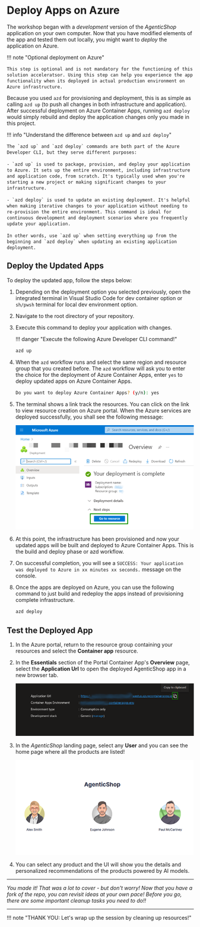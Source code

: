 # Deploy Apps on Azure

The workshop began with a _development_ version of the _AgenticShop_ application on your own computer. Now that you have modified elements of the app and tested them out locally, you might want to _deploy_ the application on Azure. 

!!! note "Optional deployment on Azure"

    This step is optional and is not mandatory for the functioning of this solution acceleratsor. Using this step can help you experience the app functionality when its deployed in actual production environment on Azure infrastructure.

Because you used `azd` for provisioning and deployment, this is as simple as calling `azd up` (to push all changes in both infrastructure and application). After successful deployment on Azure Container Apps, running `azd deploy` would simply rebuild and deploy the application changes only you made in this project.

!!! info "Understand the difference between `azd up` and `azd deploy`"

    The `azd up` and `azd deploy` commands are both part of the Azure Developer CLI, but they serve different purposes:

    - `azd up` is used to package, provision, and deploy your application to Azure. It sets up the entire environment, including infrastructure and application code, from scratch. It's typically used when you're starting a new project or making significant changes to your infrastructure.

    - `azd deploy` is used to update an existing deployment. It's helpful when making iterative changes to your application without needing to re-provision the entire environment. This command is ideal for continuous development and deployment scenarios where you frequently update your application.

    In other words, use `azd up` when setting everything up from the beginning and `azd deploy` when updating an existing application deployment.

## Deploy the Updated Apps

To deploy the updated app, follow the steps below:

1. Depending on the deployment option you selected previously, open the integrated terminal in Visual Studio Code for dev container option or `sh/pwsh` terminal for local dev environment option.

2. Navigate to the root directory of your repository.

3. Execute this command to deploy your application with changes.

    !!! danger "Execute the following Azure Developer CLI command!"

    ```bash title=""
    azd up
    ```

4. When the `azd` workflow runs and select the same region and resource group that you created before. The `azd` workflow will ask you to enter the choice for the deployment of Azure Container Apps, enter `yes` to deploy updated apps on Azure Container Apps. 

    ```bash title=""
    Do you want to deploy Azure Container Apps? (y/n): yes
    ```

5. The terminal shows a link track the resources. You can click on the link to view resource creation on Azure portal. When the Azure services are deployed successfully, you shall see the following message: 

    ![track-resources](../img/deploy-success.png)

6. At this point, the infrastructure has been provisioned and now your updated apps will be built and deployed to Azure Container Apps. This is the build and deploy phase or azd workflow.

7. On successful completion, you will see a `SUCCESS: Your application was deployed to Azure in xx minutes xx seconds.` message on the console.

8. Once the apps are deployed on Azure, you can use the following command to just build and redeploy the apps instead of provisioning complete infrastructure.

    ```bash title=""
    azd deploy
    ```

## Test the Deployed App

1. In the Azure portal, return to the resource group containing your resources and select the **Container app** resource.


2. In the **Essentials** section of the Portal Container App's **Overview** page, select the **Application Url** to open the deployed AgenticShop app in a new browser tab.

    ![appurl](../img/app-url.png)

3. In the _AgenticShop_ landing page, select any **User** and you can see the home page where all the products are listed!

    ![users](../img/users.png)
    
4. You can select any product and the UI will show you the details and personalized recommendations of the products powered by AI models.


---

_You made it! That was a lot to cover - but don't worry! Now that you have a fork of the repo, you can revisit ideas at your own pace! Before you go, there are some important cleanup tasks you need to do!!_

---

!!! note "THANK YOU: Let's wrap up the session by cleaning up resources!"